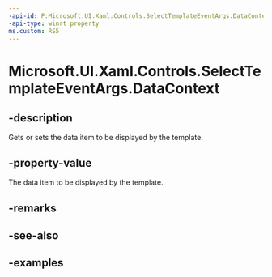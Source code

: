 ```yaml
---
-api-id: P:Microsoft.UI.Xaml.Controls.SelectTemplateEventArgs.DataContext
-api-type: winrt property
ms.custom: RS5
---
```


<!-- Property syntax.
public object DataContext { get; }
-->

# Microsoft.UI.Xaml.Controls.SelectTemplateEventArgs.DataContext

## -description

Gets or sets the data item to be displayed by the template.

## -property-value

The data item to be displayed by the template.

## -remarks

## -see-also

## -examples

